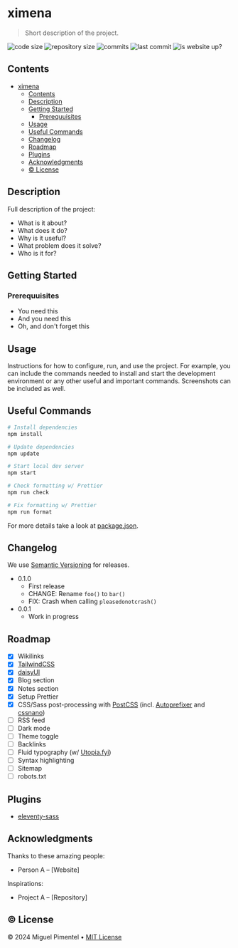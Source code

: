 # ximena

> Short description of the project.

![code size](https://img.shields.io/github/languages/code-size/semanticdata/ximena)
![repository size](https://img.shields.io/github/repo-size/semanticdata/ximena)
![commits](https://img.shields.io/github/commit-activity/t/semanticdata/ximena)
![last commit](https://img.shields.io/github/last-commit/semanticdata/ximena)
![is website up?](https://img.shields.io/website/https/semanticdata.github.io/ximena.svg)

## Contents

-   [ximena](#ximena)
    -   [Contents](#contents)
    -   [Description](#description)
    -   [Getting Started](#getting-started)
        -   [Prerequuisites](#prerequuisites)
    -   [Usage](#usage)
    -   [Useful Commands](#useful-commands)
    -   [Changelog](#changelog)
    -   [Roadmap](#roadmap)
    -   [Plugins](#plugins)
    -   [Acknowledgments](#acknowledgments)
    -   [© License](#-license)

## Description

Full description of the project:

-   What is it about?
-   What does it do?
-   Why is it useful?
-   What problem does it solve?
-   Who is it for?

## Getting Started

### Prerequuisites

-   You need this
-   And you need this
-   Oh, and don't forget this

## Usage

Instructions for how to configure, run, and use the project. For example, you can include the commands needed to install and start the development environment or any other useful and important commands. Screenshots can be included as well.

## Useful Commands

```sh
# Install dependencies
npm install

# Update dependencies
npm update

# Start local dev server
npm start

# Check formatting w/ Prettier
npm run check

# Fix formatting w/ Prettier
npm run format
```

For more details take a look at [package.json](package.json).

## Changelog

We use [Semantic Versioning](https://semver.org/) for releases.

-   0.1.0
    -   First release
    -   CHANGE: Rename `foo()` to `bar()`
    -   FIX: Crash when calling `pleasedonotcrash()`
-   0.0.1
    -   Work in progress

## Roadmap

-   [x] Wikilinks
-   [x] [TailwindCSS](https://tailwindcss.com/)
-   [x] [daisyUI](https://daisyui.com/)
-   [x] Blog section
-   [x] Notes section
-   [x] Setup Prettier
-   [x] CSS/Sass post-processing with [PostCSS](https://postcss.org/) (incl. [Autoprefixer](https://github.com/postcss/autoprefixer) and [cssnano](https://github.com/cssnano/cssnano))
-   [ ] RSS feed
-   [ ] Dark mode
-   [ ] Theme toggle
-   [ ] Backlinks
-   [ ] Fluid typography (w/ [Utopia.fyi](https://utopia.fyi/))
-   [ ] Syntax highlighting
-   [ ] Sitemap
-   [ ] robots.txt

## Plugins

-   [eleventy-sass](https://www.npmjs.com/package/eleventy-sass)

## Acknowledgments

Thanks to these amazing people:

-   Person A – [Website]

Inspirations:

-   Project A – [Repository]

## © License

© 2024 Miguel Pimentel • [MIT License](LICENSE)

<!-- https://github.com/matthiasott/README-template -->
